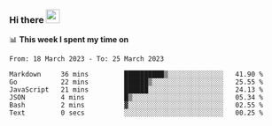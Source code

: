 ### Hi there <a href="https://www.gautamkrishnar.com/"><img src="https://media.giphy.com/media/hvRJCLFzcasrR4ia7z/giphy.gif" width="25px"></a>

📊 **This week I spent my time on**

<!--START_SECTION:waka-->

```text
From: 18 March 2023 - To: 25 March 2023

Markdown     36 mins         ██████████▒░░░░░░░░░░░░░░   41.90 %
Go           22 mins         ██████▒░░░░░░░░░░░░░░░░░░   25.55 %
JavaScript   21 mins         ██████░░░░░░░░░░░░░░░░░░░   24.13 %
JSON         4 mins          █▒░░░░░░░░░░░░░░░░░░░░░░░   05.34 %
Bash         2 mins          ▓░░░░░░░░░░░░░░░░░░░░░░░░   02.55 %
Text         0 secs          ░░░░░░░░░░░░░░░░░░░░░░░░░   00.25 %
```

<!--END_SECTION:waka-->
